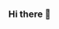 ### Hi there 👋

<!--
**Dainners/Dainners** is a ✨ _special_ ✨ repository because its `README.md` (this file) appears on your GitHub profile.
Dainners
